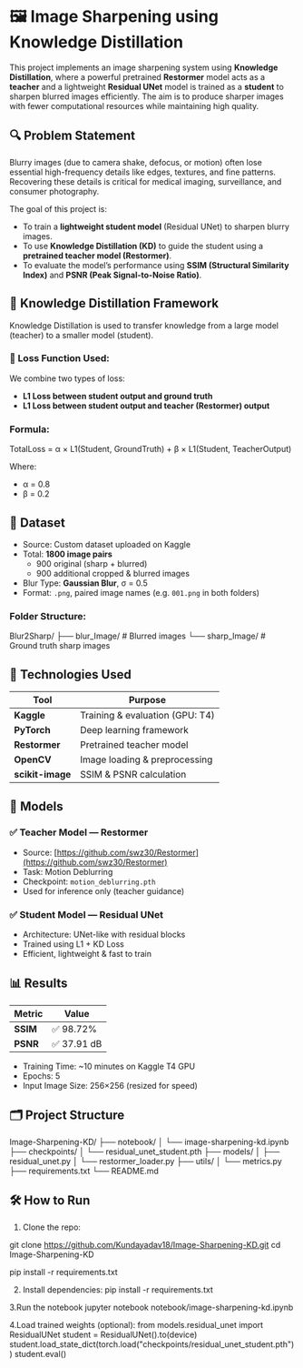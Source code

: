# 🖼️ Image Sharpening using Knowledge Distillation

This project implements an image sharpening system using **Knowledge Distillation**, where a powerful pretrained **Restormer** model acts as a **teacher** and a lightweight **Residual UNet** model is trained as a **student** to sharpen blurred images efficiently. The aim is to produce sharper images with fewer computational resources while maintaining high quality.



## 🔍 Problem Statement

Blurry images (due to camera shake, defocus, or motion) often lose essential high-frequency details like edges, textures, and fine patterns. Recovering these details is critical for medical imaging, surveillance, and consumer photography.

The goal of this project is:

- To train a **lightweight student model** (Residual UNet) to sharpen blurry images.
- To use **Knowledge Distillation (KD)** to guide the student using a **pretrained teacher model (Restormer)**.
- To evaluate the model’s performance using **SSIM (Structural Similarity Index)** and **PSNR (Peak Signal-to-Noise Ratio)**.



## 🧠 Knowledge Distillation Framework

Knowledge Distillation is used to transfer knowledge from a large model (teacher) to a smaller model (student).

### 📌 Loss Function Used:

We combine two types of loss:

- **L1 Loss between student output and ground truth**
- **L1 Loss between student output and teacher (Restormer) output**

### Formula:
TotalLoss = α × L1(Student, GroundTruth) + β × L1(Student, TeacherOutput)


Where:
- α = 0.8
- β = 0.2



## 📁 Dataset

- Source: Custom dataset uploaded on Kaggle
- Total: **1800 image pairs**
  - 900 original (sharp + blurred)
  - 900 additional cropped & blurred images
- Blur Type: **Gaussian Blur**, σ = 0.5
- Format: `.png`, paired image names (e.g. `001.png` in both folders)

### Folder Structure:
Blur2Sharp/
├── blur_Image/ # Blurred images
└── sharp_Image/ # Ground truth sharp images




## 🧰 Technologies Used

| Tool             | Purpose                         |
|---------------   |-------------------------------- |
| **Kaggle**       | Training & evaluation (GPU: T4) |
| **PyTorch**      | Deep learning framework         |
| **Restormer**    | Pretrained teacher model        |
| **OpenCV**       | Image loading & preprocessing   |
| **scikit-image** | SSIM & PSNR calculation         |




## 🧠 Models

### ✅ Teacher Model — Restormer
- Source: [https://github.com/swz30/Restormer](https://github.com/swz30/Restormer)
- Task: Motion Deblurring
- Checkpoint: `motion_deblurring.pth`
- Used for inference only (teacher guidance)

### ✅ Student Model — Residual UNet
- Architecture: UNet-like with residual blocks
- Trained using L1 + KD Loss
- Efficient, lightweight & fast to train



## 📊 Results

| Metric    | Value          |
|--------   |----------------|
| **SSIM**  | ✅ 98.72%     |
| **PSNR**  | ✅ 37.91 dB   |

- Training Time: ~10 minutes on Kaggle T4 GPU
- Epochs: 5
- Input Image Size: 256×256 (resized for speed)


## 🗂️ Project Structure
Image-Sharpening-KD/
├── notebook/
│ └── image-sharpening-kd.ipynb
├── checkpoints/
│ └── residual_unet_student.pth
├── models/
│ ├── residual_unet.py
│ └── restormer_loader.py
├── utils/
│ └── metrics.py
├── requirements.txt
└── README.md

## 🛠️ How to Run

1. Clone the repo:

git clone https://github.com/Kundayadav18/Image-Sharpening-KD.git
cd Image-Sharpening-KD

pip install -r requirements.txt

2. Install dependencies:
pip install -r requirements.txt

3.Run the notebook
jupyter notebook notebook/image-sharpening-kd.ipynb

4.Load trained weights (optional):
from models.residual_unet import ResidualUNet
student = ResidualUNet().to(device)
student.load_state_dict(torch.load("checkpoints/residual_unet_student.pth"))
student.eval()






